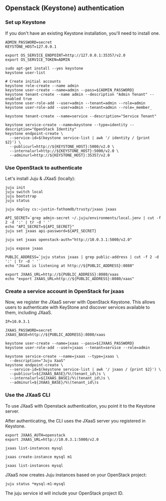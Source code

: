 ## Openstack (Keystone) authentication

### Set up Keystone

If you don't have an existing Keystone installation, you'll need to install one.


```
ADMIN_PASSWORD=secret
KEYSTONE_HOST=127.0.0.1

export OS_SERVICE_ENDPOINT=http://127.0.0.1:35357/v2.0
export OS_SERVICE_TOKEN=ADMIN

sudo apt-get install --yes keystone
keystone user-list

# Create initial accounts
keystone role-create --name admin 
keystone user-create --name=admin --pass=${ADMIN_PASSWORD}
keystone tenant-create --name admin --description "Admin Tenant" --enabled true
keystone user-role-add --user=admin --tenant=admin --role=admin
keystone user-role-add --user=admin --tenant=admin --role=_member_ 

keystone tenant-create --name=service --description="Service Tenant"

keystone service-create --name=keystone --type=identity --description="OpenStack Identity"
keystone endpoint-create \
  --service-id=$(keystone service-list | awk '/ identity / {print $2}') \
  --publicurl=http://${KEYSTONE_HOST}:5000/v2.0 \
  --internalurl=http://${KEYSTONE_HOST}:5000/v2.0 \
  --adminurl=http://${KEYSTONE_HOST}:35357/v2.0

```

### Use OpenStack to authenticate

Let's install Juju & JXaaS (locally):

```
juju init
juju switch local
juju bootstrap
juju status

juju deploy cs:~justin-fathomdb/trusty/jxaas jxaas

API_SECRET=`grep admin-secret ~/.juju/environments/local.jenv | cut -f 2 -d ':' | tr -d ' '`
echo "API_SECRET=${API_SECRET}"
juju set jxaas api-password=${API_SECRET}

juju set jxaas openstack-auth="http://10.0.3.1:5000/v2.0"

juju expose jxaas

PUBLIC_ADDRESS=`juju status jxaas | grep public-address | cut -f 2 -d ':' | tr -d ' '`
echo "JXaaS is listening at http://${PUBLIC_ADDRESS}:8080"

export JXAAS_URL=http://${PUBLIC_ADDRESS}:8080/xaas
echo "export JXAAS_URL=http://${PUBLIC_ADDRESS}:8080/xaas"
```


### Create a service account in OpenStack for jxaas

Now, we register the JXaaS server with OpenStack Keystone.  This allows
users to authenticate with KeyStone and discover services available to them,
including JXaaS.

```
IP=10.0.3.1

JXAAS_PASSWORD=secret
JXAAS_BASE=http://${PUBLIC_ADDRESS}:8080/xaas

keystone user-create --name=jxaas --pass=${JXAAS_PASSWORD}
keystone user-role-add --user=jxaas --tenant=service --role=admin

keystone service-create --name=jxaas --type=jxaas \
  --description="Juju XaaS"
keystone endpoint-create \
  --service-id=$(keystone service-list | awk '/ jxaas / {print $2}') \
  --publicurl=${JXAAS_BASE}/%\(tenant_id\)s \
  --internalurl=${JXAAS_BASE}/%\(tenant_id\)s \
  --adminurl=${JXAAS_BASE}/%\(tenant_id\)s
```


### Use the JXaaS CLI

To use JXaaS with Openstack authentication, you point it to the Keystone server.

After authenticating, the CLI uses the JXaaS server you registered in Keystone.

```
export JXAAS_AUTH=openstack
export JXAAS_URL=http://10.0.3.1:5000/v2.0

jxaas list-instances mysql

jxaas create-instance mysql m1

jxaas list-instances mysql

```

JXaaS now creates Juju instances based on your OpenStack project:

```
juju status *mysql-m1-mysql
```

The juju service id will include your OpenStack project ID.